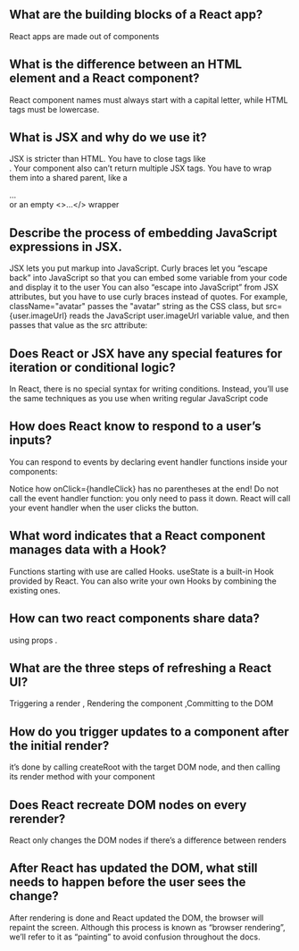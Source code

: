 ## What are the building blocks of a React app?
React apps are made out of components

## What is the difference between an HTML element and a React component?

 React component names must always start with a capital letter, while HTML tags must be lowercase.

## What is JSX and why do we use it?
JSX is stricter than HTML. You have to close tags like <br />. Your component also can’t return multiple JSX tags. You have to wrap them into a shared parent, like a <div>...</div> or an empty <>...</> wrapper

## Describe the process of embedding JavaScript expressions in JSX.

JSX lets you put markup into JavaScript. Curly braces let you “escape back” into JavaScript so that you can embed some variable from your code and display it to the user
You can also “escape into JavaScript” from JSX attributes, but you have to use curly braces instead of quotes. For example, className="avatar" passes the "avatar" string as the CSS class, but src={user.imageUrl} reads the JavaScript user.imageUrl variable value, and then passes that value as the src attribute:
## Does React or JSX have any special features for iteration or conditional logic?
In React, there is no special syntax for writing conditions. Instead, you’ll use the same techniques as you use when writing regular JavaScript code

## How does React know to respond to a user’s inputs?
You can respond to events by declaring event handler functions inside your components:

Notice how onClick={handleClick} has no parentheses at the end! Do not call the event handler function: you only need to pass it down. React will call your event handler when the user clicks the button.

## What word indicates that a React component manages data with a Hook?

Functions starting with use are called Hooks. useState is a built-in Hook provided by React. You can also write your own Hooks by combining the existing ones.


## How can two react components share data?
using props .



## What are the three steps of refreshing a React UI?
Triggering a render , Rendering the component ,Committing to the DOM 
## How do you trigger updates to a component after the initial render?
 it’s done by calling createRoot with the target DOM node, and then calling its render method with your component

## Does React recreate DOM nodes on every rerender?
React only changes the DOM nodes if there’s a difference between renders

## After React has updated the DOM, what still needs to happen before the user sees the change?

After rendering is done and React updated the DOM, the browser will repaint the screen. Although this process is known as “browser rendering”, we’ll refer to it as “painting” to avoid confusion throughout the docs.